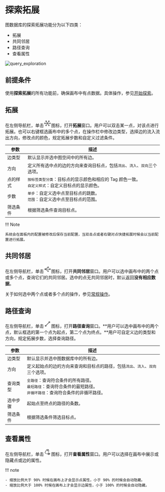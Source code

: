 # 探索拓展

图数据库的探索拓展功能分为以下四类：

- 拓展
- 共同邻居
- 路径查询
- 查看属性

![query_exploration](figs/exploration_query.gif)

## 前提条件

使用**探索拓展**的所有功能前，确保画布中有点数据。具体操作，参见[开始探索](ex-ug-query-exploration.md)。

## 拓展

在左侧导航栏，单击![expand](figs/nav-expand.png)图标，打开**拓展**窗口。用户可以双击某一点，对该点进行拓展。也可以右键框选画布中的多个点，在操作栏中修改边类型，选择边的流入流出方向，修改点的颜色，规定拓展步数和自定义过滤条件。

| 参数     | 描述                                                         |
| -------- | ------------------------------------------------------------ |
| 边类型   | 默认显示并选中图空间中的所有边。                           |
| 方向     | 定义所有选中点的边的方向来查询目标点，包括`流出`、`流入`、`双向`三个选项。 |
| 点的样式 | `按标签类型分类`：目标点的显示颜色和相应的 Tag 颜色一致。<br />`自定义样式`：自定义目标点的显示颜色。 |
| 步数     | `单步`：自定义选中点至目标点的跳数。<br />`范围`：自定义选中点至目标点的范围。 |
| 筛选条件 | 根据筛选条件查询目标点。                                     |

!!! Note

    系统会在面板内的配置被修改后保存当前配置，当双击点或者右键对点快捷拓展时候会以当前配置进行拓展。


## 共同邻居

在左侧导航栏，单击![commonneighbor](figs/nav-commonNeighbor.png)图标，打开**共同邻居**窗口。用户可以选中画布中的两个点或多个点，查询它们的共同邻居。选中的点无共同邻居时，默认返回**没有相应数据**。

关于如何选中两个点或者多个点的操作，参见[常规操作](ex-ug-shortcuts.md)。


## 路径查询

在左侧导航栏，单击![findpath](figs/nav-findPath.png)图标，打开**路径查询**窗口。**用户可以选中画布中的两个点，默认框选的第一个点为起点，第二个点为终点。**用户可自定义边的类型和方向，规定拓展步数，选择查询路径。

| 参数     | 描述                                                         |
| -------- | ------------------------------------------------------------ |
| 边类型   | 默认显示并选中图数据库中的所有边。                           |
| 方向     | 定义起始点的边的方向来查询和目标点的路径，包括`流出`、`流入`、`双向`三个选项。 |
| 查询类型 | `全路径`：查询符合条件的所有路径。<br />`最短路径`：查询符合条件的最短路径。<br />`非循环路径`：查询符合条件的非循环路径。 |
| 选中步骤 | 起始点至终点的路径的条数。                                   |
| 筛选条件 | 根据筛选条件筛选目标点。                                     |

## 查看属性

在左侧导航栏，单击![propertyview](figs/nav-propertyView.png)图标，打开**查看属性**窗口。用户可以选择在画布中展示或隐藏点或边的属性。

!!! note

    - 缩放比例大于 90% 时候在画布上才会显示点属性，小于 90% 的时候会自动隐藏。    
    - 缩放比例大于 100% 时候在画布上才会显示边属性，小于 100% 的时候会自动隐藏。
    


